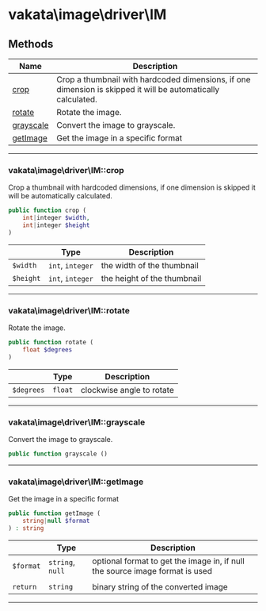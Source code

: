 # vakata\image\driver\IM


## Methods

| Name | Description |
|------|-------------|
|[crop](#vakata\image\driver\imcrop)|Crop a thumbnail with hardcoded dimensions, if one dimension is skipped it will be automatically calculated.|
|[rotate](#vakata\image\driver\imrotate)|Rotate the image.|
|[grayscale](#vakata\image\driver\imgrayscale)|Convert the image to grayscale.|
|[getImage](#vakata\image\driver\imgetimage)|Get the image in a specific format|

---



### vakata\image\driver\IM::crop
Crop a thumbnail with hardcoded dimensions, if one dimension is skipped it will be automatically calculated.  


```php
public function crop (  
    int|integer $width,  
    int|integer $height  
)   
```

|  | Type | Description |
|-----|-----|-----|
| `$width` | `int`, `integer` | the width of the thumbnail |
| `$height` | `int`, `integer` | the height of the thumbnail |

---


### vakata\image\driver\IM::rotate
Rotate the image.  


```php
public function rotate (  
    float $degrees  
)   
```

|  | Type | Description |
|-----|-----|-----|
| `$degrees` | `float` | clockwise angle to rotate |

---


### vakata\image\driver\IM::grayscale
Convert the image to grayscale.  


```php
public function grayscale ()   
```


---


### vakata\image\driver\IM::getImage
Get the image in a specific format  


```php
public function getImage (  
    string|null $format  
) : string    
```

|  | Type | Description |
|-----|-----|-----|
| `$format` | `string`, `null` | optional format to get the image in, if null the source image format is used |
|  |  |  |
| `return` | `string` | binary string of the converted image |

---


